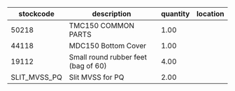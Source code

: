 |stockcode|description|quantity|location|
|---------|-----------|--------|--------|
|50218|TMC150 COMMON PARTS|1.00||
|44118|MDC150 Bottom Cover|1.00||
|19112|Small round rubber feet (bag of 60)|4.00||
|SLIT_MVSS_PQ|Slit MVSS for PQ|2.00||

